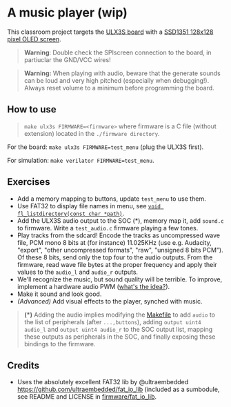 # A music player (wip)

This classroom project targets the [ULX3S board](https://radiona.org/ulx3s/) with a [SSD1351 128x128 pixel OLED screen](https://www.waveshare.com/1.5inch-rgb-oled-module.htm).

> **Warning**: Double check the SPIscreen connection to the board, in partiuclar
the GND/VCC wires!

> **Warning:**  When playing with audio, beware that the generate sounds can be
loud and very high pitched (especially when debugging!). Always reset volume to
a minimum before programming the board.

## How to use

> `make ulx3s FIRMWARE=<firmware>` where firmware is a C file (without extension)
located in the `./firmware directory`.

For the board: `make ulx3s FIRMWARE=test_menu` (plug the ULX3S first).

For simulation: `make verilator FIRMWARE=test_menu`.


## Exercises

- Add a memory mapping to buttons, update `test_menu` to use them.
- Use FAT32 to display file names in menu,
see [`void fl_listdirectory(const char *path)`](firmware/fat_io_lib/src/fat_filelib.c).
- Add the ULX3S audio output to the SOC (*), memory map it, add `sound.c` to firmware.
Write a `test_audio.c` firmware playing a few tones.
- Play tracks from the sdcard! Encode the tracks as uncompressed wave file, PCM mono 8 bits at (for instance) 11.025KHz (use e.g. Audacity, "export", "other uncompressed formats", "raw", "unsigned 8 bits PCM"). Of these 8 bits, send only the top four to the audio outputs. From the firmware, read wave file bytes at the proper frequency
and apply their values to the `audio_l` and `audio_r` outputs.
- We'll recognize the music, but sound quality will be terrible. To improve, implement a hardware audio PWM
([what's the idea?](https://electronics.stackexchange.com/questions/239442/audio-using-pwm-what-is-the-principle-behind-it)).
- Make it sound and look good.
- *(Advanced)* Add visual effects to the player, synched with music.

> **(*)** Adding the audio implies modifying the [Makefile](Makefile) to add
`audio` to the list of peripherals (after `...,buttons`),
adding `output uint4 audio_l` and `output uint4 audio_r` to the SOC output list,
mapping these outputs as peripherals in the SOC, and finally exposing these
bindings to the firmware.

## Credits

- Uses the absolutely excellent FAT32 lib by @ultraembedded https://github.com/ultraembedded/fat_io_lib (included as a sumbodule, see README and LICENSE in [firmware/fat_io_lib](firmware/fat_io_lib).
